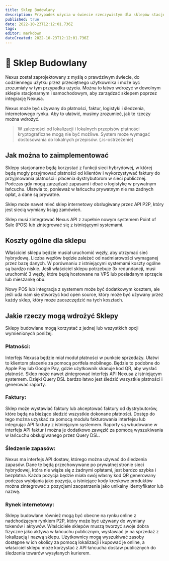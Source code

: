 ```yaml
---
title: Sklep Budowlany
description: Przypadek użycia w świecie rzeczywistym dla sklepów stacjonarnych
published: true
date: 2022-10-23T12:12:01.736Z
tags: 
editor: markdown
dateCreated: 2022-10-23T12:12:01.736Z
---
```


# 🏪 Sklep Budowlany
Nexus został zaprojektowany z myślą o prawdziwym świecie, do codziennego użytku przez przeciętnego użytkownika i może być zrozumiały w tym przypadku użycia. Można to łatwo wdrożyć w dowolnym sklepie stacjonarnym i samochodowym, aby zarządzać sklepem poprzez integrację Nexusa.

Nexus może być używany do płatności, faktur, logistyki i śledzenia, internetowego rynku. Aby to ułatwić, musimy zrozumieć, jak te rzeczy można wdrożyć.


> W zależności od lokalizacji i lokalnych przepisów płatności kryptograficzne mogą nie być możliwe. System może wymagać dostosowania do lokalnych przepisów.
> {.is-ostrzeżenie}


## Jak można to zaimplementować

Sklepy stacjonarne będą korzystać z funkcji sieci hybrydowej, w której będą mogły przyjmować płatności od klientów i wykorzystywać faktury do przyjmowania płatności i płacenia dystrybutorom w sieci publicznej. Podczas gdy mogą zarządzać zapasami i dbać o logistykę w prywatnym łańcuchu. Ułatwia to, ponieważ w łańcuchu prywatnym nie ma żadnych opłat, a dane są prywatne.

Sklep może nawet mieć sklep internetowy obsługiwany przez API P2P, który jest siecią wymiany ksiąg zamówień.

Sklep musi zintegrować Nexus API z zupełnie nowym systemem Point of Sale (POS) lub zintegrować się z istniejącymi systemami.

## Koszty ogólne dla sklepu

Właściciel sklepu będzie musiał uruchomić węzły, aby utrzymać sieć hybrydową. Liczba węzłów będzie zależeć od nadmiarowości wymaganej przez bazę danych. W porównaniu z istniejącymi systemami koszty ogólne są bardzo niskie. Jeśli właściciel sklepu potrzebuje 3x redundancji, musi uruchomić 3 węzły, które będą hostowane na VPS lub posiadanym sprzęcie lub mieszankę obu.

Nowy POS lub integracja z systemem może być dodatkowym kosztem, ale jeśli uda nam się stworzyć kod open source, który może być używany przez każdy sklep, który może zaoszczędzić na tych kosztach.

## Jakie rzeczy mogą wdrożyć Sklepy

Sklepy budowlane mogą korzystać z jednej lub wszystkich opcji wymienionych poniżej:

### Płatności:

Interfejs Nexusa będzie miał moduł płatności w punkcie sprzedaży. Ułatwi to klientom płacenie za pomocą portfela mobilnego. Będzie to podobne do Apple Pay lub Google Pay, gdzie użytkownik skanuje kod QR, aby wysłać płatność. Sklep może nawet zintegrować interfejs API Nexusa z istniejącym systemem. Dzięki Query DSL bardzo łatwo jest śledzić wszystkie płatności i generować raporty.

### Faktury:

Sklep może wystawiać faktury lub akceptować faktury od dystrybutorów, które będą na bieżąco śledzić wszystkie dokonane płatności. Dostęp do tego można uzyskać za pomocą modułu fakturowania interfejsu lub integrując API faktury z istniejącym systemem. Raporty są wbudowane w interfejs API faktur i można je dodatkowo zawęzić za pomocą wyszukiwania w łańcuchu obsługiwanego przez Query DSL.

### Śledzenie zapasów:

Nexus ma interfejs API dostaw, którego można używać do śledzenia zapasów. Dane te będą przechowywane po prywatnej stronie sieci hybrydowej, która nie wiąże się z żadnymi opłatami, jest bardzo szybka i bezpłatna. Każda pozycja będzie miała swój własny kod QR generowany podczas wybijania jako pozycja, a istniejące kody kreskowe produktów można zintegrować z pozycjami zaopatrzenia jako unikalny identyfikator lub nazwę.

### Rynek internetowy:

Sklepy budowlane również mogą być obecne na rynku online z nadchodzącym rynkiem P2P, który może być używany do wymiany tokenów i aktywów. Właściciele sklepów muszą tworzyć swoje dobra fizyczne jako aktywa w łańcuchu publicznym, wystawiać je na sprzedaż z lokalizacją i nazwą sklepu. Użytkownicy mogą wyszukiwać zasoby dostępne w ich okolicy za pomocą lokalizacji i kupować je online, a właściciel sklepu może korzystać z API łańcucha dostaw publicznych do śledzenia towarów wysyłanych kurierem.